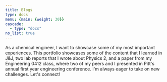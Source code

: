 ```yaml
---
title: Blogs
type: docs
menu: {main: {weight: 30}}
cascade:
  - type: "docs"
no_list: true
---
```


As a chemical engineer, I want to showcase some of my most important experiences. This portfolio showcases some of the content that I learned in J&J, two lab reports that I wrote about Physics 2, and a paper from my Engineering 0412 class, where two of my peers and I presented in Pitt's annual first year engineering conference. I'm always eager to take on new challenges. Let's connect!

